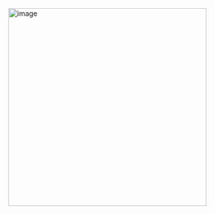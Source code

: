 <img width="398" alt="image" src="https://github.com/LucasB712/POO-3-Semestre/assets/93289129/4710ec05-5c33-40a6-85b3-de2cb4b39c50">
